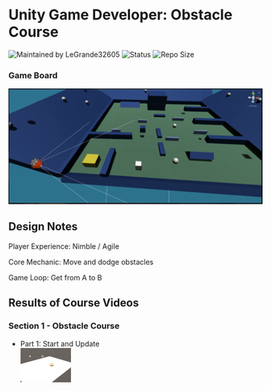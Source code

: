 # Unity Game Developer: Obstacle Course


![Maintained by LeGrande32605](https://img.shields.io/static/v1?label=Maintained%20by&message=LeGrande32605&color=blue)
![Status](https://img.shields.io/static/v1?label=Status&message=Work%20In%20Progress&color=yellow)
![Repo Size](https://img.shields.io/github/repo-size/legrande32605/GameDev-Unity-Game-Developer-Obstacle-Course)

### Game Board
![GameBoard](./Reference%20Images/GameBoard.png)

## Design Notes
Player Experience: Nimble / Agile

Core Mechanic: Move and dodge obstacles

Game Loop: Get from A to B


## Results of Course Videos
### Section 1 - Obstacle Course
- Part 1: Start and Update   
[![Start and Update](./Reference%20Images/Thumb%20-%20Start%20and%20Update.png)](./Reference%20Images/Start%20and%20Update.png)

